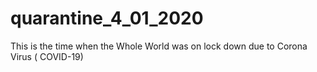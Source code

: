 # quarantine_4_01_2020
This is the time when the Whole World was on lock down due to Corona Virus ( COVID-19)
